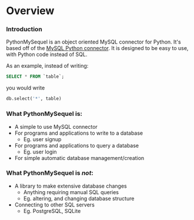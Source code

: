 # Overview

### Introduction
PythonMySequel is an object oriented MySQL connector for Python. It's based off of the [MySQL Python connector](https://dev.mysql.com/doc/connector-python/en/).
It is designed to be easy to use, with Python code instead of SQL.

As an example, instead of writing:
```sql
SELECT * FROM `table`;
```
you would write
```python
db.select('*', table)
```

### What PythonMySequel is:
- A simple to use MySQL connector
- For programs and applications to write to a database
  - Eg. user signup
- For programs and applications to query a database
  - Eg. user login
- For simple automatic database management/creation

### What PythonMySequel is *not*:
- A library to make extensive database changes
  - Anything requiring manual SQL queries
  - Eg. altering, and changing database structure
- Connecting to other SQL servers
  - Eg. PostgreSQL, SQLite
